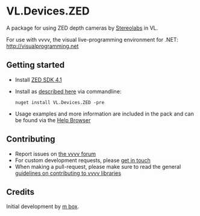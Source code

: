 # VL.Devices.ZED
A package for using ZED depth cameras by [Stereolabs](https://www.stereolabs.com/) in VL.

For use with vvvv, the visual live-programming environment for .NET: http://visualprogramming.net

## Getting started
- Install [ZED SDK 4.1](https://www.stereolabs.com/developers/release/)
- Install as [described here](https://thegraybook.vvvv.org/reference/hde/managing-nugets.html) via commandline:

    `nuget install VL.Devices.ZED -pre`

- Usage examples and more information are included in the pack and can be found via the [Help Browser](https://thegraybook.vvvv.org/reference/hde/findinghelp.html)

## Contributing
- Report issues on [the vvvv forum](https://discourse.vvvv.org/c/vvvv-gamma/28)
- For custom development requests, please [get in touch](mailto:devvvvs@vvvv.org)
- When making a pull-request, please make sure to read the general [guidelines on contributing to vvvv libraries](https://thegraybook.vvvv.org/reference/extending/contributing.html)

## Credits
Initial development by [m box](https://github.com/m-box-de).

